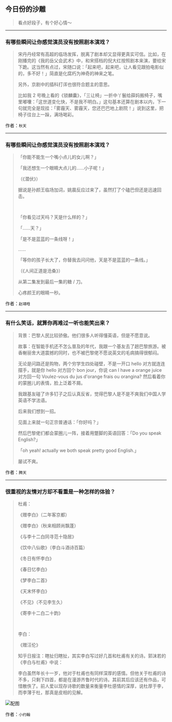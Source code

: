 ## 今日份的沙雕

> 看点好段子，有个好心情～


 
---

### 有哪些瞬间让你感觉演员没有按照剧本演戏？

> 宋丹丹经常有高超的临场发挥，脱离了剧本却又显得更真实可信。比如，在刚播完的《我的岳父会武术》中，和宋搭档的倪大红按照剧本来演，要给宋下跪。这当然有点过，宋随口说：「起来吧，起来吧，让人看见跟拍电影似的，多不好！」简直是化腐朽为神奇的神来之笔。
> 
> 另外，京剧中的插科打诨也很符合题主的意思。
> 
> 比如我 2 号晚上看的《锁麟囊》，「三让椅」一折中丫鬟给薛妈搬椅子，嘴里嘟囔：「这世道变化快，不是我不明白。」这句基本还算在剧本以内，下一句就完全是现挂：「雾霾天、雾霾天，您还巴巴地上剧院！」说到这里，把椅子往台上一跺，满场喝彩。


作者：`秋天`

---

### 有哪些瞬间让你感觉演员没有按照剧本演戏？

> 「你能不能生一个嘴小点儿的女儿啊？」
> 
> 「我还想生一个眼睛大点儿的……小子呢！」
> 
> （《潜伏》）
> 
> 据说是孙颜王临场加词，姚晨反应过来了，虽然打了个磕巴但还是迅速回击。
> 
>  
> 
> 「你看见过天吗？天是什么样的？」
> 
> 「……天？」
> 
> 「是不是蓝蓝的一条线呀！」
> 
> ……
> 
> 「等你的孩子长大了，你替我去问问他，天是不是蓝蓝的一条线。」
> 
> （《人间正道是沧桑》）
> 
> 从第二集发到最后一集的糖 / 刀。
> 
> 心疼颜王的眼睛一秒。


作者：`赵靖晗`

---

### 有什么笑话，就算你再难过一听也能笑出来？

> 背景：巴黎人民比较骄傲。他们很多人听得懂英语，但是不愿意说。
> 
> 故事：在智能手机还不怎么普及的年代，我跟一个基友去了趟巴黎旅游。被香榭丽舍大道震撼的同时，也不被巴黎佬不愿说英文的毛病搞得很郁闷。
> 
> 无论是问路还是购物，两个穷学生四处碰壁，不是一开口 hello 对方就连连摆手，就是你 hello 对方回个 bon jour，你说 can I have a orange juice 对方回一句 Voulez-vous du jus d'orange frais ou orangina? 然后看着你的蒙圈儿的表情，脸上泛着不屑。
> 
> 我跟基友碰了许多钉子之后认真反省，觉得巴黎人是不是不爽我们中国人学英语不学法语。
> 
> 后来我们想到一招。
> 
> 见面上来就一句正宗普通话：「你好吗？」
> 
> 然后巴黎佬们都会蒙圈儿一阵，接着用蹩脚的英语回答：「Do you speak English?」
> 
> 「oh yeah! actually we both speak pretty good English.」
> 
> 屡试不爽。


作者：`腾天`

---

### 很重视的友情对方却不看重是一种怎样的体验？

> 杜甫：
> 
> 《赠李白》（二年客京都）
> 
> 《赠李白》（秋来相顾尚飘蓬）
> 
> 《与李十二白同寻范十隐居》
> 
> 《饮中八仙歌》（李白斗酒诗百篇）
> 
> 《冬日有怀李白》
> 
> 《春日忆李白》
> 
> 《梦李白二首》
> 
> 《天末怀李白》
> 
> 《不见》（不见李生久）
> 
> 《寄李十二白二十韵》
> 
>  
> 
> 李白：
> 
> 《赠汪伦》
> 
> 知乎日报注：瞎扯归瞎扯，其实李白写过好几首和杜甫有关的诗。郭沫若的《李白与杜甫》中说：
> 
> 李白虽然年长十一岁，他对于杜甫也有同样深厚的感情。但他关于杜甫的诗不多，只剩下四首，都是在漫游齐鲁时代的诗。其前其后应该还有作品，可惜散佚了。前人爱以现存诗歌的数量来衡量李杜感情的深厚，说杜厚于李，而李薄于杜，那真是皮相的见解。



![配图](http://pic1.zhimg.com/70/v2-e68ac3105726099f5423c983e581c6e0_b.jpg)


作者：`小约翰`
